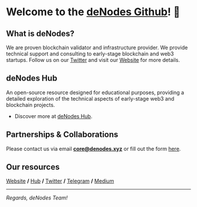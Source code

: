 # **Welcome to the [deNodes Github](https://github.com/denodesxyz)! 👋**

## What is deNodes?
We are proven blockchain validator and infrastructure provider. We provide technical support and consulting to early-stage blockchain and web3 startups.
Follow us on our [Twitter](https://twitter.com/_denodes) and visit our [Website](http://denodes.xyz/) for more details.

## deNodes Hub
An open-source resource designed for educational purposes, providing a detailed exploration of the technical aspects of early-stage web3 and blockchain projects.
- Discover more at [deNodes Hub](https://hub.denodes.xyz).

## Partnerships & Collaborations
Please contact us via email **core@denodes.xyz** or fill out the form [here](https://forms.gle/c4mMGyikFUQVJZEA7).

## Our resources
[Website](https://denodes.xyz) **/** [Hub](https://hub.denodes.xyz) **/** [Twitter](https://twitter.com/_denodes) **/** [Telegram](https://t.me/denodes) **/** [Medium](https://medium.com/@denodes)

---
*Regards, 
deNodes Team!*
<!---
denodesxyz/denodesxyz is a ✨ special ✨ repository because its `README.md` (this file) appears on your GitHub profile.
You can click the Preview link to take a look at your changes.
--->
